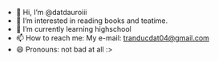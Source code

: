 - 👋 Hi, I’m @datdauroiii
- 👀 I’m interested in reading books and teatime.
- 🌱 I’m currently learning highschool
- 📫 How to reach me: My e-mail: tranducdat04@gmail.com
- 😄 Pronouns: not bad at all :>

<!---
datdauroiii/datdauroiii is a ✨ special ✨ repository because its `README.md` (this file) appears on your GitHub profile.
You can click the Preview link to take a look at your changes.
--->
